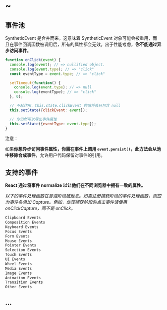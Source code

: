 # ~

## 事件池

SyntheticEvent 是合并而来。这意味着 SyntheticEvent 对象可能会被重用，而且在事件回调函数被调用后，所有的属性都会无效。出于性能考虑，**你不能通过异步访问事件**。

```js
function onClick(event) {
  console.log(event); // => nullified object.
  console.log(event.type); // => "click"
  const eventType = event.type; // => "click"

  setTimeout(function() {
    console.log(event.type); // => null
    console.log(eventType); // => "click"
  }, 0);

  // 不起作用，this.state.clickEvent 的值将会只包含 null
  this.setState({clickEvent: event});

  // 你仍然可以导出事件属性
  this.setState({eventType: event.type});
}
```

注意：

如果**你想异步访问事件属性，你需在事件上调用 `event.persist()`，此方法会从池中移除合成事件**，允许用户代码保留对事件的引用。

## 支持的事件

**React 通过将事件 normalize 以让他们在不同浏览器中拥有一致的属性。**

*以下的事件处理函数在冒泡阶段被触发。如需注册捕获阶段的事件处理函数，则应为事件名添加 Capture。例如，处理捕获阶段的点击事件请使用 onClickCapture，而不是 onClick。*

```html
Clipboard Events
Composition Events
Keyboard Events
Focus Events
Form Events
Mouse Events
Pointer Events
Selection Events
Touch Events
UI Events
Wheel Events
Media Events
Image Events
Animation Events
Transition Events
Other Events
```

## ...
